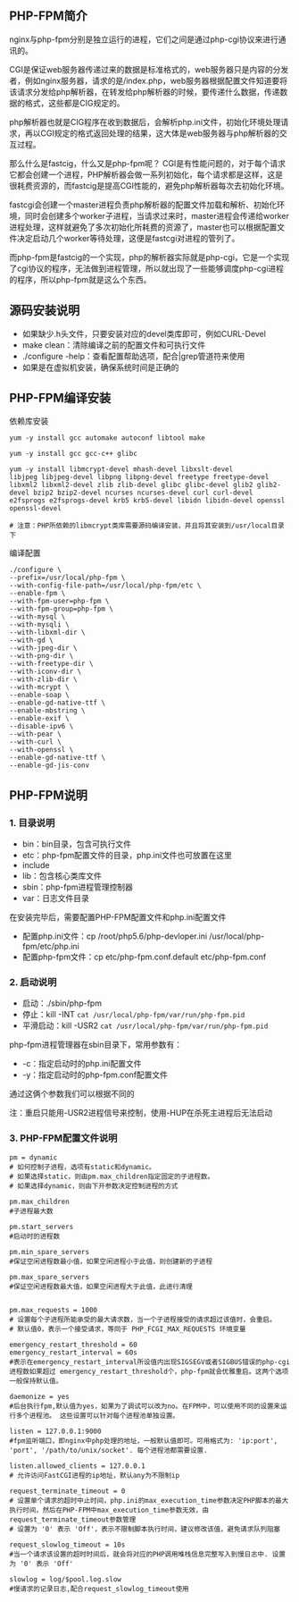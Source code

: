 ## PHP-FPM简介
nginx与php-fpm分别是独立运行的进程，它们之间是通过php-cgi协议来进行通讯的。

CGI是保证web服务器传递过来的数据是标准格式的，web服务器只是内容的分发者，例如nginx服务器，请求的是/index.php，web服务器根据配置文件知道要将该请求分发给php解析器，在转发给php解析器的时候，要传递什么数据，传递数据的格式，这些都是CIG规定的。

php解析器也就是CIG程序在收到数据后，会解析php.ini文件，初始化环境处理请求，再以CGI规定的格式返回处理的结果，这大体是web服务器与php解析器的交互过程。

那么什么是fastcig，什么又是php-fpm呢？
CGI是有性能问题的，对于每个请求它都会创建一个进程，PHP解析器会做一系列初始化，每个请求都是这样，这是很耗费资源的，而fastcig是提高CGI性能的，避免php解析器每次去初始化环境。

fastcgi会创建一个master进程负责php解析器的配置文件加载和解析、初始化环境，同时会创建多个worker子进程，当请求过来时，master进程会传递给worker进程处理，这样就避免了多次初始化所耗费的资源了，master也可以根据配置文件决定启动几个worker等待处理，这便是fastcgi对进程的管列了。

而php-fpm是fastcig的一个实现，php的解析器实际就是php-cgi，它是一个实现了cgi协议的程序，无法做到进程管理，所以就出现了一些能够调度php-cgi进程的程序，所以php-fpm就是这么个东西。

## 源码安装说明
- 如果缺少.h头文件，只要安装对应的devel类库即可，例如CURL-Devel
- make clean：清除编译之前的配置文件和可执行文件
- ./configure -help：查看配置帮助选项，配合|grep管道符来使用
- 如果是在虚拟机安装，确保系统时间是正确的


## PHP-FPM编译安装
依赖库安装
```
yum -y install gcc automake autoconf libtool make

yum -y install gcc gcc-c++ glibc

yum -y install libmcrypt-devel mhash-devel libxslt-devel 
libjpeg libjpeg-devel libpng libpng-devel freetype freetype-devel libxml2 libxml2-devel zlib zlib-devel glibc glibc-devel glib2 glib2-devel bzip2 bzip2-devel ncurses ncurses-devel curl curl-devel e2fsprogs e2fsprogs-devel krb5 krb5-devel libidn libidn-devel openssl openssl-devel

# 注意：PHP所依赖的libmcrypt类库需要源码编译安装，并且将其安装到/usr/local目录下
```

编译配置
```
./configure \
--prefix=/usr/local/php-fpm \
--with-config-file-path=/usr/local/php-fpm/etc \
--enable-fpm \
--with-fpm-user=php-fpm \
--with-fpm-group=php-fpm \
--with-mysql \
--with-mysqli \
--with-libxml-dir \
--with-gd \
--with-jpeg-dir \
--with-png-dir \
--with-freetype-dir \
--with-iconv-dir \
--with-zlib-dir \
--with-mcrypt \
--enable-soap \
--enable-gd-native-ttf \
--enable-mbstring \
--enable-exif \
--disable-ipv6 \
--with-pear \
--with-curl \
--with-openssl \
--enable-gd-native-ttf \
--enable-gd-jis-conv
```


## PHP-FPM说明

### 1. 目录说明
- bin：bin目录，包含可执行文件
- etc：php-fpm配置文件的目录，php.ini文件也可放置在这里
- include
- lib：包含核心类库文件
- sbin：php-fpm进程管理控制器
- var：日志文件目录

在安装完毕后，需要配置PHP-FPM配置文件和php.ini配置文件
- 配置php.ini文件：cp /root/php5.6/php-devloper.ini /usr/local/php-fpm/etc/php.ini
- 配置php-fpm文件：cp etc/php-fpm.conf.default etc/php-fpm.conf

### 2. 启动说明
- 启动：./sbin/php-fpm
- 停止：kill -INT `cat /usr/local/php-fpm/var/run/php-fpm.pid`
- 平滑启动：kill -USR2 `cat /usr/local/php-fpm/var/run/php-fpm.pid`

php-fpm进程管理器在sbin目录下，常用参数有：
- -c：指定启动时的php.ini配置文件
- -y：指定启动时的php-fpm.conf配置文件

通过这俩个参数我们可以根据不同的

注：重启只能用-USR2进程信号来控制，使用-HUP在杀死主进程后无法启动

### 3. PHP-FPM配置文件说明
```
pm = dynamic 
# 如何控制子进程，选项有static和dynamic。
# 如果选择static，则由pm.max_children指定固定的子进程数。
# 如果选择dynamic，则由下开参数决定控制进程的方式

pm.max_children 
#子进程最大数

pm.start_servers 
#启动时的进程数

pm.min_spare_servers 
#保证空闲进程数最小值，如果空闲进程小于此值，则创建新的子进程

pm.max_spare_servers 
#保证空闲进程数最大值，如果空闲进程大于此值，此进行清理


pm.max_requests = 1000
# 设置每个子进程所能承受的最大请求数，当一个子进程接受的请求超过该值时，会重启。
# 默认值0，表示一个接受请求，等同于 PHP_FCGI_MAX_REQUESTS 环境变量

emergency_restart_threshold = 60
emergency_restart_interval = 60s
#表示在emergency_restart_interval所设值内出现SIGSEGV或者SIGBUS错误的php-cgi进程数如果超过 emergency_restart_threshold个，php-fpm就会优雅重启。这两个选项一般保持默认值。

daemonize = yes
#后台执行fpm,默认值为yes，如果为了调试可以改为no。在FPM中，可以使用不同的设置来运行多个进程池。 这些设置可以针对每个进程池单独设置。

listen = 127.0.0.1:9000
#fpm监听端口，即nginx中php处理的地址，一般默认值即可。可用格式为: 'ip:port', 'port', '/path/to/unix/socket'. 每个进程池都需要设置.

listen.allowed_clients = 127.0.0.1
# 允许访问FastCGI进程的ip地址，默认any为不限制ip

request_terminate_timeout = 0
# 设置单个请求的超时中止时间，php.ini的max_execution_time参数决定PHP脚本的最大执行时间，然后在PHP-FPM中max_execution_time参数无效，由request_terminate_timeout参数管理
# 设置为 '0' 表示 'Off'，表示不限制脚本执行时间，建议修改该值，避免请求队列阻塞
 
request_slowlog_timeout = 10s
#当一个请求该设置的超时时间后，就会将对应的PHP调用堆栈信息完整写入到慢日志中. 设置为 '0' 表示 'Off'
 
slowlog = log/$pool.log.slow
#慢请求的记录日志,配合request_slowlog_timeout使用
```



